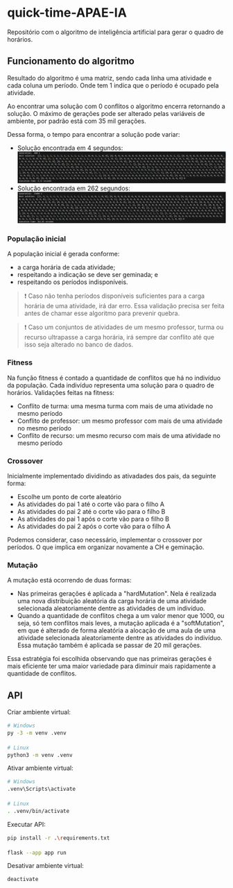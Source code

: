 # quick-time-APAE-IA
Repositório com o algoritmo de inteligência artificial para gerar o quadro de horários.

## Funcionamento do algoritmo

Resultado do algoritmo é uma matriz, sendo cada linha uma atividade e cada coluna um período. Onde tem 1 indica que o período é ocupado pela atividade.

Ao encontrar uma solução com 0 conflitos o algoritmo encerra retornando a solução. O máximo de gerações pode ser alterado pelas variáveis de ambiente, por padrão está com 35 mil gerações.

Dessa forma, o tempo para encontrar a solução pode variar:
- Solução encontrada em 4 segundos:
![Imagem com exemplo de solução](doc_files/400generations.png)
- Solução encontrada em 262 segundos:
![Imagem com exemplo de solução](doc_files/25000generations.png)

### População inicial
A população inicial é gerada conforme:
- a carga horária de cada atividade;
- respeitando a indicação se deve ser geminada; e
- respeitando os períodos indisponíveis.

> :exclamation: Caso não tenha períodos disponíveis suficientes para a carga horária de uma atividade, irá dar erro. Essa validação precisa ser feita antes de chamar esse algoritmo para prevenir quebra.

> :exclamation: Caso um conjuntos de atividades de um mesmo professor, turma ou recurso ultrapasse a carga horária, irá sempre dar conflito até que isso seja alterado no banco de dados.

### Fitness
Na função fitness é contado a quantidade de conflitos que há no indivíduo da população. Cada indivíduo representa uma solução para o quadro de horários. Validações feitas na fitness:
- Conflito de turma: uma mesma turma com mais de uma atividade no mesmo período
- Conflito de professor: um mesmo professor com mais de uma atividade no mesmo período
- Conflito de recurso: um mesmo recurso com mais de uma atividade no mesmo período

### Crossover 
Inicialmente implementado dividindo as ativadades dos pais, da seguinte forma:
- Escolhe um ponto de corte aleatório
- As atividades do pai 1 até o corte vão para o filho A
- As atividades do pai 2 até o corte vão para o filho B
- As atividades do pai 1 após o corte vão para o filho B
- As atividades do pai 2 após o corte vão para o filho A

Podemos considerar, caso necessário, implementar o crossover por períodos. O que implica em organizar novamente a CH e geminação.

### Mutação
A mutação está ocorrendo de duas formas:
- Nas primeiras gerações é aplicada a "hardMutation". Nela é realizada uma nova distribuição aleatória da carga horária de uma atividade selecionada aleatoriamente dentre as atividades de um indivíduo.
- Quando a quantidade de conflitos chega a um valor menor que 1000, ou seja, só tem conflitos mais leves, a mutação aplicada é a "softMutation", em que é alterado de forma aleatória a alocação de uma aula de uma atividade selecionada aleatoriamente dentre as atividades do indivíduo. Essa mutação também é aplicada se passar de 20 mil gerações.

Essa estratégia foi escolhida observando que nas primeiras gerações é mais eficiente ter uma maior variedade para diminuir mais rapidamente a quantidade de conflitos.

## API

Criar ambiente virtual:
```bash
# Windows
py -3 -m venv .venv

# Linux
python3 -m venv .venv
```

Ativar ambiente virtual:
```bash
# Windows
.venv\Scripts\activate

# Linux
. .venv/bin/activate
```

Executar API:
```bash
pip install -r .\requirements.txt

flask --app app run
```

Desativar ambiente virtual:
```bash
deactivate
```